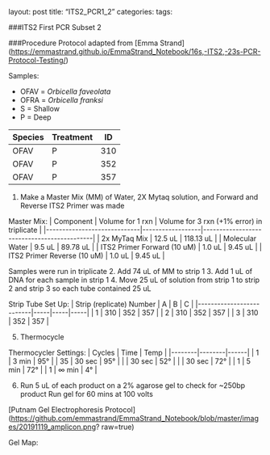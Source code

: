 layout: post
title: “ITS2_PCR1_2”
categories:
tags:

###ITS2 First PCR Subset 2

###Procedure
Protocol adapted from [Emma Strand] (https://emmastrand.github.io/EmmaStrand_Notebook/16s,-ITS2,-23s-PCR-Protocol-Testing/)

Samples:
- OFAV = *Orbicella faveolata*
- OFRA = *Orbicella franksi*
- S = Shallow
- P = Deep

| Species | Treatment | ID  |
|---------|-----------|---- |
| OFAV    | P         | 310 |
| OFAV    | P         | 352 |
| OFAV    | P         | 357 |

1. Make a Master Mix (MM) of Water, 2X Mytaq solution, and Forward and Reverse ITS2 Primer was made

Master Mix:
| Component                   | Volume for 1 rxn | Volume for 3 rxn (+1% error) in triplicate |
|-----------------------------|------------------|--------------------------------------------|
| 2x MyTaq Mix                | 12.5 uL          | 118.13 uL                                  |
| Molecular Water             | 9.5 uL           | 89.78 uL                                   |
| ITS2 Primer Forward (10 uM) | 1.0 uL           | 9.45 uL                                    |
| ITS2 Primer Reverse (10 uM) | 1.0 uL           | 9.45 uL                                    |

Samples were run in triplicate
2. Add 74 uL of MM to strip 1
3. Add 1 uL of DNA for each sample in strip 1
4. Move 25 uL of solution from strip 1 to strip 2 and strip 3 so each tube contained 25 uL

Strip Tube Set Up:
| Strip (replicate) Number | A   | B   | C   |
|--------------------------|-----|-----|-----|
| 1                        | 310 | 352 | 357 |
| 2                        | 310 | 352 | 357 |
| 3                        | 310 | 352 | 357 |

5. Thermocycle

Thermocycler Settings:
| Cycles | Time   | Temp |
|--------|--------|------|
| 1 	   | 3 min  | 95°  |
| 35     | 30 sec | 95°  |
|        | 30 sec | 52°  |
|        | 30 sec | 72°  |
| 1      | 5 min  | 72°  |
| 1      | ∞ min  | 4°   |

6. Run 5 uL of each product on a 2% agarose gel to check for ~250bp product
   Run gel for 60 mins at 100 volts

[Putnam Gel Electrophoresis Protocol] (https://github.com/emmastrand/EmmaStrand_Notebook/blob/master/images/20191119_amplicon.png? raw=true)

Gel Map:
